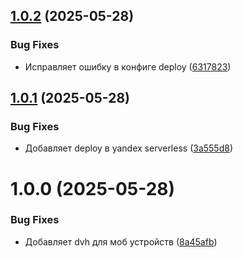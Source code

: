 ## [1.0.2](https://github.com/angryCastor/supabase-chat-front/compare/v1.0.1...v1.0.2) (2025-05-28)


### Bug Fixes

* Исправляет ошибку в конфиге deploy ([6317823](https://github.com/angryCastor/supabase-chat-front/commit/631782354c988164677934dc2ce7580dc4cb88a5))

## [1.0.1](https://github.com/angryCastor/supabase-chat-front/compare/v1.0.0...v1.0.1) (2025-05-28)


### Bug Fixes

* Добавляет deploy в yandex serverless ([3a555d8](https://github.com/angryCastor/supabase-chat-front/commit/3a555d87723854911843e716b24a050135e40f08))

# 1.0.0 (2025-05-28)


### Bug Fixes

* Добавляет dvh для моб устройств ([8a45afb](https://github.com/angryCastor/supabase-chat-front/commit/8a45afb67c4377d9177a434b06d6e63127969eb6))
